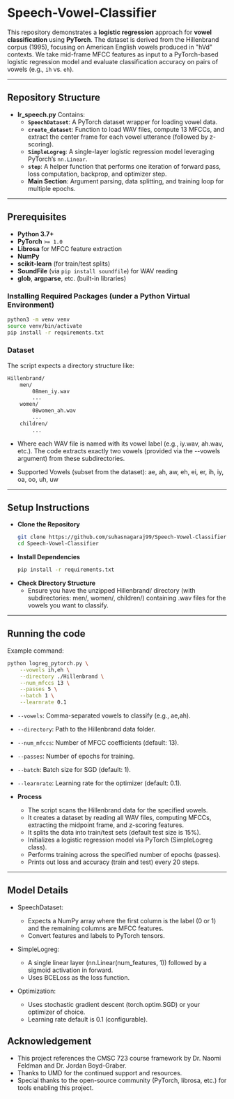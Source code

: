 # Speech-Vowel-Classifier

This repository demonstrates a **logistic regression** approach for **vowel classification** using **PyTorch**. The dataset is derived from the Hillenbrand corpus (1995), focusing on American English vowels produced in "hVd" contexts. We take mid-frame MFCC features as input to a PyTorch-based logistic regression model and evaluate classification accuracy on pairs of vowels (e.g., `ih` vs. `eh`).

---

## Repository Structure

- **lr_speech.py**
  Contains:
  - **`SpeechDataset`**: A PyTorch dataset wrapper for loading vowel data.
  - **`create_dataset`**: Function to load WAV files, compute 13 MFCCs, and extract the center frame for each vowel utterance (followed by z-scoring).
  - **`SimpleLogreg`**: A single-layer logistic regression model leveraging PyTorch’s `nn.Linear`.
  - **`step`**: A helper function that performs one iteration of forward pass, loss computation, backprop, and optimizer step.
  - **Main Section**: Argument parsing, data splitting, and training loop for multiple epochs.

---

## Prerequisites

- **Python 3.7+**
- **PyTorch** `>= 1.0`
- **Librosa** for MFCC feature extraction
- **NumPy**
- **scikit-learn** (for train/test splits)
- **SoundFile** (via `pip install soundfile`) for WAV reading
- **glob**, **argparse**, etc. (built-in libraries)

### Installing Required Packages (under a Python Virtual Environment)

```bash
python3 -m venv venv
source venv/bin/activate
pip install -r requirements.txt
```

### Dataset
The script expects a directory structure like:
```bash
Hillenbrand/
    men/
        08men_iy.wav
        ...
    women/
        08women_ah.wav
        ...
    children/
        ...
```
- Where each WAV file is named with its vowel label (e.g., iy.wav, ah.wav, etc.). The code extracts exactly two vowels (provided via the --vowels argument) from these subdirectories.

- Supported Vowels (subset from the dataset): ae, ah, aw, eh, ei, er, ih, iy, oa, oo, uh, uw

---

## Setup Instructions

- **Clone the Repository**
  ```bash
  git clone https://github.com/suhasnagaraj99/Speech-Vowel-Classifier.git
  cd Speech-Vowel-Classifier
  ```
- **Install Dependencies**
  ```bash
  pip install -r requirements.txt
  ```
- **Check Directory Structure**
  - Ensure you have the unzipped Hillenbrand/ directory (with subdirectories: men/, women/, children/) containing .wav files for the vowels you want to classify.

---

## Running the code

Example command:
```bash
python logreg_pytorch.py \
    --vowels ih,eh \
    --directory ./Hillenbrand \
    --num_mfccs 13 \
    --passes 5 \
    --batch 1 \
    --learnrate 0.1
```
  - `--vowels`: Comma-separated vowels to classify (e.g., ae,ah).
  - `--directory`: Path to the Hillenbrand data folder.
  - `--num_mfccs`: Number of MFCC coefficients (default: 13).
  - `--passes`: Number of epochs for training.
  - `--batch`: Batch size for SGD (default: 1).
  - `--learnrate`: Learning rate for the optimizer (default: 0.1).

- **Process**
  - The script scans the Hillenbrand data for the specified vowels.
  - It creates a dataset by reading all WAV files, computing MFCCs, extracting the midpoint frame, and z-scoring features.
  - It splits the data into train/test sets (default test size is 15%).
  - Initializes a logistic regression model via PyTorch (SimpleLogreg class).
  - Performs training across the specified number of epochs (passes).
  - Prints out loss and accuracy (train and test) every 20 steps.

---

## Model Details
- SpeechDataset:
  - Expects a NumPy array where the first column is the label (0 or 1) and the remaining columns are MFCC features.
  - Convert features and labels to PyTorch tensors.

- SimpleLogreg:
  - A single linear layer (nn.Linear(num_features, 1)) followed by a sigmoid activation in forward.
  - Uses BCELoss as the loss function.

- Optimization:
  - Uses stochastic gradient descent (torch.optim.SGD) or your optimizer of choice.
  - Learning rate default is 0.1 (configurable).
 
## Acknowledgement

- This project references the CMSC 723 course framework by Dr. Naomi Feldman and Dr. Jordan Boyd-Graber.
- Thanks to UMD for the continued support and resources.
- Special thanks to the open-source community (PyTorch, librosa, etc.) for tools enabling this project.

